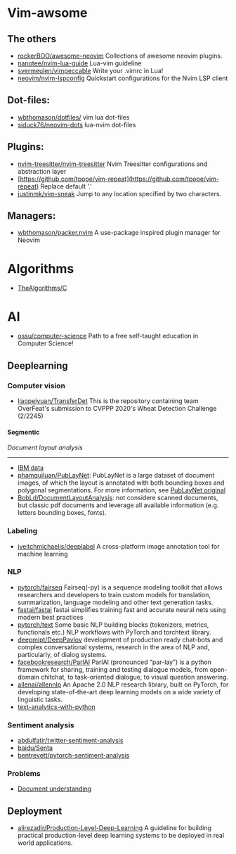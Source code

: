 # Vim-awsome

## The others

- [rockerBOO/awesome-neovim](https://github.com/rockerBOO/awesome-neovim) Collections of awesome neovim plugins. 
- [nanotee/nvim-lua-guide](https://github.com/nanotee/nvim-lua-guide) Lua-vim guideline 
- [svermeulen/vimpeccable](https://github.com/svermeulen/vimpeccable) Write your .vimrc in Lua!
- [neovim/nvim-lspconfig](https://github.com/neovim/nvim-lspconfig) Quickstart configurations for the Nvim LSP client 

## Dot-files:
- [wbthomason/dotfiles/](https://github.com/wbthomason/dotfiles/blob/linux/neovim/.config/nvim/lua/plugins.lua) vim lua dot-files
- [siduck76/neovim-dots](https://github.com/siduck76/neovim-dots) lua-nvim dot-files

## Plugins:
- [nvim-treesitter/nvim-treesitter](https://github.com/nvim-treesitter/nvim-treesitter) Nvim Treesitter configurations and abstraction layer 
- [https://github.com/tpope/vim-repeat](https://github.com/tpope/vim-repeat) Replace default '.' 
- [justinmk/vim-sneak](https://github.com/justinmk/vim-sneak) Jump to any location specified by two characters.

## Managers:
- [wbthomason/packer.nvim](https://github.com/wbthomason/packer.nvim) A use-package inspired plugin manager for Neovim

# Algorithms
- [TheAlgorithms/C](https://github.com/TheAlgorithms/C)

# AI
- [ossu/computer-science](https://github.com/ossu/computer-science) Path to a free self-taught education in Computer Science! 
## Deeplearning
### Computer vision
- [liaopeiyuan/TransferDet](https://github.com/liaopeiyuan/TransferDet) This is the repository containing team OverFeat's submission to CVPPP 2020's Wheat Detection Challenge (2/2245) 
#### Segmentic
*Document layout analysis*
***
- [IBM data](https://developer.ibm.com/exchanges/data/all/publaynet/)
- [phamquiluan/PubLayNet](https://github.com/phamquiluan/PubLayNet): PubLayNet is a large dataset of document images, of which the layout is annotated with both bounding boxes and polygonal segmentations. For more information, see [PubLayNet original](https://github.com/ibm-aur-nlp/PubLayNet)
- [BobLd/DocumentLayoutAnalysis](https://github.com/BobLd/DocumentLayoutAnalysis): not considere scanned documents, but classic pdf documents and leverage all available information (e.g. letters bounding boxes, fonts).
### Labeling
- [jveitchmichaelis/deeplabel](https://github.com/jveitchmichaelis/deeplabel) A cross-platform image annotation tool for machine learning 
### NLP
- [pytorch/fairseq](https://github.com/pytorch/fairseq) Fairseq(-py) is a sequence modeling toolkit that allows researchers and developers to train custom models for translation, summarization, language modeling and other text generation tasks.
- [fastai/fastai](https://github.com/fastai/fastai) fastai simplifies training fast and accurate neural nets using modern best practices
- [pytorch/text](https://github.com/pytorch/text) Some basic NLP building blocks (tokenizers, metrics, functionals etc.) NLP workflows with PyTorch and torchtext library.
- [deepmipt/DeepPavlov](https://github.com/deepmipt/DeepPavlov) development of production ready chat-bots and complex conversational systems, research in the area of NLP and, particularly, of dialog systems.
- [facebookresearch/ParlAI](https://github.com/facebookresearch/ParlAI) ParlAI (pronounced “par-lay”) is a python framework for sharing, training and testing dialogue models, from open-domain chitchat, to task-oriented dialogue, to visual question answering.
- [allenai/allennlp](https://github.com/allenai/allennlp)  An Apache 2.0 NLP research library, built on PyTorch, for developing state-of-the-art deep learning models on a wide variety of linguistic tasks.
- [text-analytics-with-python](https://github.com/dipanjanS/text-analytics-with-python)

### Sentiment analysis

- [abdulfatir/twitter-sentiment-analysis](https://github.com/abdulfatir/twitter-sentiment-analysis)
- [baidu/Senta](https://github.com/baidu/Senta/blob/master/README.en.md)
- [bentrevett/pytorch-sentiment-analysis](https://github.com/bentrevett/pytorch-sentiment-analysis)

### Problems
- [Document understanding](https://github.com/tstanislawek/awesome-document-understanding)
## Deployment
- [alirezadir/Production-Level-Deep-Learning](https://github.com/alirezadir/Production-Level-Deep-Learning)  A guideline for building practical production-level deep learning systems to be deployed in real world applications. 